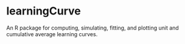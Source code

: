 # learningCurve

An R package for computing, simulating, fitting, and plotting unit and cumulative average learning curves.
